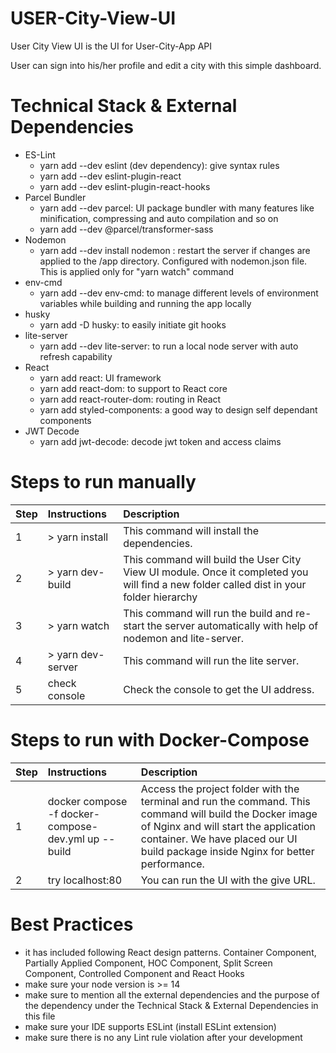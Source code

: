 # USER-City-View-UI
User City View UI is the UI for User-City-App API

User can sign into his/her profile and edit a city with this simple dashboard.

# Technical Stack & External Dependencies 
- ES-Lint
    - yarn add --dev eslint (dev dependency): give syntax rules
    - yarn add --dev eslint-plugin-react
    - yarn add --dev eslint-plugin-react-hooks
- Parcel Bundler
    - yarn add --dev parcel: UI package bundler with many features like minification, compressing and auto compilation and so on
    - yarn add --dev @parcel/transformer-sass
- Nodemon
    - yarn add --dev install nodemon : restart the server if changes are applied to the /app directory. Configured with nodemon.json file. This is applied only for "yarn watch" command
- env-cmd
    - yarn add --dev env-cmd: to manage different levels of environment variables while building and running the app locally
- husky
    - yarn add -D husky: to easily initiate git hooks
- lite-server
    - yarn add --dev lite-server: to run a local node server with auto refresh capability
- React
    - yarn add react: UI framework 
    - yarn add react-dom: to support to React core
    - yarn add react-router-dom: routing in React
    - yarn add styled-components: a good way to design self dependant components
- JWT Decode
    - yarn add jwt-decode: decode jwt token and access claims

# Steps to run manually
| Step  | Instructions                                | Description                                                                                               |
| ----- |:--------------------------------------------|:--------------------------------------------------------------------------------------------------------- |
| 1     | > yarn install | This command will install the dependencies. |
| 2     | > yarn dev-build | This command will build the User City View UI module. Once it completed you will find a new folder called dist in your folder hierarchy |
| 3     | > yarn watch | This command will run the build and re-start the server automatically with help of nodemon and lite-server. |
| 4     | > yarn dev-server | This command will run the lite server. |
| 5     | check console | Check the console to get the UI address. |

# Steps to run with Docker-Compose
| Step  | Instructions                                | Description                                                                                               |
| ----- |:--------------------------------------------|:--------------------------------------------------------------------------------------------------------- |
| 1     | docker compose -f docker-compose-dev.yml up --build | Access the project folder with the terminal and run the command. This command will build the Docker image of Nginx and will start the application container. We have placed our UI build package inside Nginx for better performance. |
| 2     | try localhost:80 | You can run the UI with the give URL. |

# Best Practices
- it has included following React design patterns. Container Component, Partially Applied Component, HOC Component, Split Screen Component, Controlled Component and React Hooks 
- make sure your node version is >= 14
- make sure to mention all the external dependencies and the purpose of the dependency under the Technical Stack & External Dependencies in this file
- make sure your IDE supports ESLint (install ESLint extension)
- make sure there is no any Lint rule violation after your development
